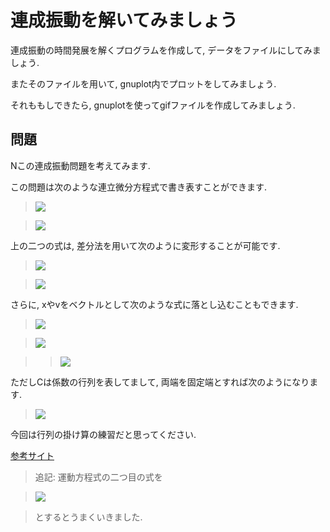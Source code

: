 # 連成振動を解いてみましょう

連成振動の時間発展を解くプログラムを作成して, データをファイルにしてみましょう.

またそのファイルを用いて, gnuplot内でプロットをしてみましょう.

それももしできたら, gnuplotを使ってgifファイルを作成してみましょう.

## 問題
Nこの連成振動問題を考えてみます.

この問題は次のような連立微分方程式で書き表すことができます.

> <img src="https://latex.codecogs.com/gif.latex?m\frac{\partial}{\partial&space;t}v_i=k(x_{i-1}-2x_i+x_{i+1})" />

> <img src="https://latex.codecogs.com/gif.latex?\frac{\partial}{\partial&space;t}x_i=v_i" />

上の二つの式は, 差分法を用いて次のように変形することが可能です.

> <img src="https://latex.codecogs.com/gif.latex?v_i(t_{j+1})=v_i(t_j)+\frac{k}{m}(x_{i-1}(t_j)-2x_i(t_j)+x_{i+1}(t_j))\Delta&space;t" />

> <img src="https://latex.codecogs.com/gif.latex?x_i(t_{j+1})=x_i(t_j)+v_i(t_j)\Delta&space;t" />

さらに, xやvをベクトルとして次のような式に落とし込むこともできます.

> <img src="https://latex.codecogs.com/gif.latex?{\bf&space;v}(t_{j+1})={\bf&space;v}(t_j)+\frac{k}{m}{\bf&space;C}{\bf&space;x}(t_j)\Delta&space;t" />

> <img src="https://latex.codecogs.com/gif.latex?{\bf&space;x}(t_{j+1})={\bf&space;x}(t_j)+{\bf&space;v}(t_j)\Delta&space;t" />

>> <img src="https://latex.codecogs.com/gif.latex?{\bf&space;x}=(x_i,x_2,\cdots,x_N),\;\;{\bf&space;v}=(v_1,v_2,\cdots,v_N)" />

ただしCは係数の行列を表してまして, 両端を固定端とすれば次のようになります.

> <img src="https://latex.codecogs.com/gif.latex?{\bf&space;C}=\begin{pmatrix}-2&&1&&0&&\cdots&&0\\1&&-2&&1&&\;&&\vdots\\\0&&\ddots&&\ddots&&\ddots&&0\\\vdots&&\;&&1&&-2&&1\\0&&\cdots&&0&&1&&-2\end{pmatrix}" />

今回は行列の掛け算の練習だと思ってください.

[参考サイト](http://positron.c.u-tokyo.ac.jp/shindo2014/saito_shindo_chapter5.pdf)

> 追記: 運動方程式の二つ目の式を

> <img src="https://latex.codecogs.com/gif.latex?{\bf&space;x}(t_{j+1})={\bf&space;x}(t_j)+{\bf&space;v}(t_{j+1})\Delta&space;t" />

> とするとうまくいきました.
